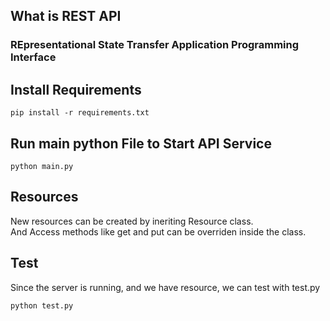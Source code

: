 ## What is REST API
### REpresentational State Transfer Application Programming Interface
  
## Install Requirements
```
pip install -r requirements.txt
```
  
## Run main python File to Start API Service
```
python main.py
```
  
## Resources
New resources can be created by ineriting Resource class.  
And Access methods like get and put can be overriden inside the class.  
  
## Test
Since the server is running, and we have resource, we can test with test.py
```
python test.py
```
  
